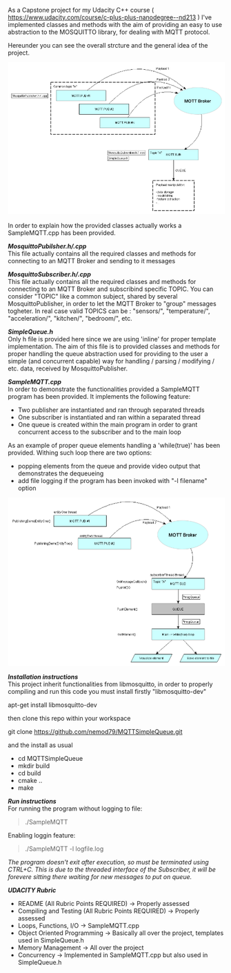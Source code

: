 As a Capstone project for my Udacity C++ course ( https://www.udacity.com/course/c-plus-plus-nanodegree--nd213 ) 
I've implemented classes and methods with the aim of providing an easy to use abstraction to the MOSQUITTO library, for dealing with MQTT protocol.

Hereunder you can see the overall strcture and the general idea of the project.

![Structure](/structure.gif)

In order to explain how the provided classes actually works a SampleMQTT.cpp has been provided.

_**MosquittoPubilsher.h/.cpp**_<br/>
This file actually contains all the required classes and methods for connecting to an MQTT Broker and sending to it messages

_**MosquittoSubscriber.h/.cpp**_<br/>
This file actually contains all the required classes and methods for connecting to an MQTT Broker and subscribind specific TOPIC.
You can consider "TOPIC" like a common subject, shared by several MosquittoPublisher, in order to let the MQTT Broker to "group" messages togheter.
In real case valid TOPICS can be : "sensors/", "temperature/", "acceleration/", "kitchen/", "bedroom/", etc.

_**SimpleQueue.h**_<br/>
Only h file is provided here since we are using 'inline' for proper template implementation. The aim of this file is to provided classes and methods
for proper handling the queue abstraction used for providing to the user a simple (and concurrent capable) way for handling / parsing / modifying / etc. 
data, received by MosquittoPublisher.

_**SampleMQTT.cpp**_<br/>
In order to demonstrate the functionalities provided a SampleMQTT program has been provided.
It implements the following feature:
* Two publisher are instantiated and ran through separated threads
* One subscriber is instantiated and ran within a separated thread
* One queue is created within the main program in order to grant concurrent access to the subscriber and to the main loop

As an example of proper queue elements handling a 'while(true)' has been provided. Withing such loop there are two options:
* popping elements from the queue and provide video output that demonstrates the dequeueing
* add file logging if the program has been invoked with "-l filename" option

![Structure](/SampleMQTT.gif)

_**Installation instructions**_<br/>
This project inherit functionalities from libmosquitto, in order to properly compiling and run this code you must install firstly "libmosquitto-dev"

apt-get install libmosquitto-dev

then clone this repo within your workspace 

git clone https://github.com/nemod79/MQTTSimpleQueue.git

and the install as usual

* cd MQTTSimpleQueue
* mkdir build
* cd build
* cmake ..
* make

_**Run instructions**_<br/>
For running the program without logging to file: 
> ./SampleMQTT

Enabling loggin feature:
> ./SampleMQTT -l logfile.log

_The program doesn't exit after execution, so must be terminated using CTRL+C. This is due to the threaded interface of the Subscriber, it will be forevere sitting there waiting for new messages to put on queue._

_**UDACITY Rubric**_<br/>
* README (All Rubric Points REQUIRED) -> Properly assessed
* Compiling and Testing (All Rubric Points REQUIRED) -> Properly assessed
* Loops, Functions, I/O -> SampleMQTT.cpp 
* Object Oriented Programming -> Basically all over the project, templates used in SimpleQueue.h
* Memory Management -> All over the project
* Concurrency -> Implemented in SampleMQTT.cpp but also used in SimpleQueue.h

